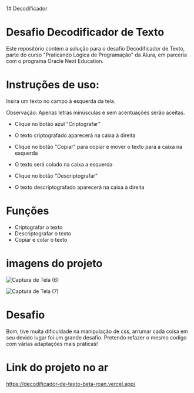 1# Decodificador

# Desafio Decodificador de Texto

Este repositório contém a solução para o desafio Decodificador de Texto, parte do curso "Praticando Lógica de Programação" da Alura, em parceria com o programa Oracle Next Education.

# Instruções de uso:

Insira um texto no campo à esquerda da tela.

Observação:
Apenas letras minúsculas e sem acentuações serão aceitas.

- Clique no botão azul "Criptografar"

- O texto criptografado aparecerá na caixa à direita

- Clique no botão "Copiar" para copiar e mover o texto para a caixa na esquerda

- O texto será colado na caixa a esquerda 

- Clique no botão "Descriptografar"

- O texto descriptografado aparecerá na caixa à direita

# Funções 

- Criptografar o texto
- Descriptografar o texto 
- Copiar e colar o texto 

# imagens do projeto 

![Captura de Tela (6)](https://github.com/user-attachments/assets/3a478f9f-fc17-4ef2-92bc-539902303e9c)


![Captura de Tela (7)](https://github.com/user-attachments/assets/79b52115-9bf1-476f-b3ef-9b4b40acb9ca)


# Desafio

Bom, tive muita dificuldade na manipulação de css, arrumar cada coisa em seu devido lugar foi um grande desafio. Pretendo refazer o mesmo codigo com várias adaptações mais práticas!

# Link do projeto no ar

https://decodificador-de-texto-beta-roan.vercel.app/
